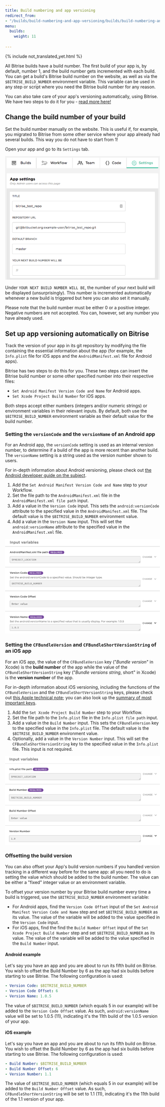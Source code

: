 ```yaml
---
title: Build numbering and app versioning
redirect_from:
- "/builds/build-numbering-and-app-versioning/builds/build-numbering-and-app-versioning"
menu:
  builds:
    weight: 11

---
```

{% include not_translated_yet.html %}

All Bitrise builds have a build number. The first build of your app is, by default, number 1, and the build number gets incremented with each build. You can get a build's Bitrise build number on the website, as well as via the `$BITRISE_BUILD_NUMBER` environment variable. This variable can be used in any step or script where you need the Bitrise build number for any reason.

You can also take care of your app's versioning automatically, using Bitrise. We have two steps to do it for you - [read more here!](builds/build-numbering-and-app-versioning#Set-up-app-versioning-automatically-on-Bitrise)

## Change the build number of your build

Set the build number manually on the website. This is useful if, for example, you migrated to Bitrise from some other service where your app already had several builds. This way you do not have to start from 1!

Open your app and go to its `Settings` tab.

![build numbering](/img/builds/build-numbering.png)

Under `YOUR NEXT BUILD NUMBER WILL BE`, the number of your next build will be displayed (unsurprisingly). This number is incremented automatically whenever a new build is triggered but here you can also set it manually.

Please note that the build number must be either 0 or a positive integer. Negative numbers are not accepted. You can, however, set any number you have already used.

## Set up app versioning automatically on Bitrise

Track the version of your app in its git repository by modifying the file containing the essential information about the app (for example, the `Info.plist` file for iOS apps and the `AndroidManifest.xml` file for Android apps).

Bitrise has two steps to do this for you. These two steps can insert the Bitrise build number or some other specified number into their respective files:

* `Set Android Manifest Version Code and Name` for Android apps.
* `Set Xcode Project Build Number` for iOS apps.

Both steps accept either numbers (integers and/or numeric strings) or environment variables in their relevant inputs. By default, both use the `$BITRISE_BUILD_NUMBER` environment variable as their default value for the build number.

### Setting the `versionCode` and the `versionName` of an Android app

For an Android app, the `versionCode` setting is used as an internal version number, to determine if a build of the app is more recent than another build. The `versionName` setting is a string used as the version number shown to users.

For in-depth information about Android versioning, please check out [the Android developer guide on the subject](https://developer.android.com/studio/publish/versioning).

1. Add the `Set Android Manifest Version Code and Name` step to your Workflow.
2. Set the file path to the `AndroidManifest.xml` file in the `AndroidManifest.xml file path` input.
3. Add a value in the `Version Code` input. This sets the `android:versionCode` attribute to the specified value in the `AndroidManifest.xml` file. The default value is the `$BITRISE_BUILD_NUMBER` environment value.
4. Add a value in the `Version Name` input. This will set the `android:versionName` attribute to the specified value in the `AndroidManifest.xml` file.

![Set android version](/img/builds/set-android-version.png)

### Setting the `CFBundleVersion` and `CFBundleShortVersionString` of an iOS app

For an iOS app, the value of the `CFBundleVersion` key ("_Bundle version_" in Xcode) is the **build number** of the app while the value of the `CFBundleShortVersionString` key ("_Bundle versions string_, short" in Xcode) is the **version number** of the app.

For in-depth information about iOS versioning, including the functions of the `CFBundleVersion` and the `CFBundleShortVersionString` keys, please check out [this Apple technical note](https://developer.apple.com/library/archive/technotes/tn2420/_index.html); you can also look up the [summary of most important keys](https://developer.apple.com/library/archive/documentation/General/Reference/InfoPlistKeyReference/Articles/CoreFoundationKeys.html).

1. Add the `Set Xcode Project Build Number` step to your Workflow.
2. Set the file path to the `Info.plist` file in the `Info.plist file path` input.
3. Add a value in the `Build Number` input. This sets the `CFBundleVersion` key to the specified value in the `Info.plist` file. The default value is the `$BITRISE_BUILD_NUMBER` environment value.
4. Optionally, add a value in the `Version Number` input. This will set the `CFBundleShortVersionString` key to the specified value in the `Info.plist` file. This input is not required.

![Set iOS version](/img/builds/set-ios-version.png)

### Offsetting the build version

You can also offset your App's build version numbers if you handled version tracking in a different way before for the same app: all you need to do is setting the value which should be added to the build number. The value can be either a "fixed" integer value or an environment variable.

To offset your version number by your Bitrise build number every time a build is triggered, use the `$BITRISE_BUILD_NUMBER` environment variable:

* For Android apps, find the `Version Code Offset` input of the `Set Android Manifest Version Code and Name` step and set `$BITRISE_BUILD_NUMBER` as its value. The value of the variable will be added to the value specified in the `Version Code` input.
* For iOS apps, find the find the `Build Number Offset` input of the `Set Xcode Project Build Number` step and set `$BITRISE_BUILD_NUMBER` as its value. The value of the variable will be added to the value specified in the `Build Number` input.

#### Android example

Let's say you have an app and you are about to run its fifth build on Bitrise. You wish to offset the Build Number by 6 as the app had six builds before starting to use Bitrise. The following configuration is used:

```yaml
- Version Code: $BITRISE_BUILD_NUMBER
- Version Code Offset: 6
- Version Name: 1.0.5
```

The value of `$BITRISE_BUILD_NUMBER` (which equals 5 in our example) will be added to the `Version Code Offset` value. As such, `android:versionName` value will be set to 1.0.5 (11), indicating it's the 11th build of the 1.0.5 version of your app.

#### iOS example

Let's say you have an app and you are about to run its fifth build on Bitrise. You wish to offset the Build Number by 6 as the app had six builds before starting to use Bitrise. The following configuration is used:

```yaml
- Build Number: $BITRISE_BUILD_NUMBER
- Build Number Offset: 6
- Version Number: 1.1
```

The value of `$BITRISE_BUILD_NUMBER` (which equals 5 in our example) will be added to the `Build Number Offset` value. As such, `CFBundleShortVersionString` will be set to 1.1 (11), indicating it's the 11th build of the 1.1 version of your app.